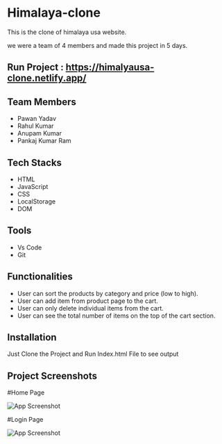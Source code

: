 # Himalaya-clone
This is the clone of himalaya usa website.

we were a team of 4 members and made this project in 5 days.

## Run Project : https://himalyausa-clone.netlify.app/


## Team Members

 - Pawan Yadav
 - Rahul Kumar
 - Anupam Kumar
 - Pankaj Kumar Ram
 
 ## Tech Stacks

 - HTML
 - JavaScript
 - CSS
 - LocalStorage
 - DOM

## Tools

 - Vs Code
 - Git

## Functionalities
- User can sort the products by category and price (low to high).
- User can add item from product page to the cart.
- User can only delete individual items from the cart.
- User can see the total number of items on the top of the cart
section.


## Installation

Just Clone the Project and Run Index.html File to see output

    
## Project Screenshots

#Home Page

![App Screenshot](https://miro.medium.com/max/1400/1*feyLUV6Wi_A_0Rah58xO8w.png)

#Login Page

![App Screenshot](https://miro.medium.com/max/1400/1*9F0UOILrtXlKHdkbSiImOA.png)
